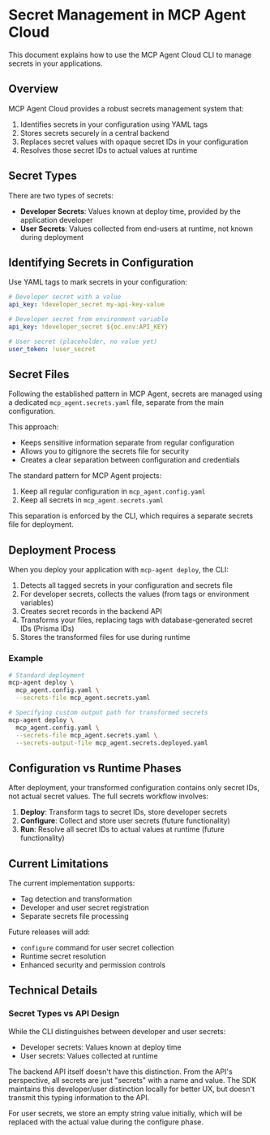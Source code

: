 # Secret Management in MCP Agent Cloud

This document explains how to use the MCP Agent Cloud CLI to manage secrets in your applications.

## Overview

MCP Agent Cloud provides a robust secrets management system that:

1. Identifies secrets in your configuration using YAML tags
2. Stores secrets securely in a central backend
3. Replaces secret values with opaque secret IDs in your configuration
4. Resolves those secret IDs to actual values at runtime

## Secret Types

There are two types of secrets:

- **Developer Secrets**: Values known at deploy time, provided by the application developer
- **User Secrets**: Values collected from end-users at runtime, not known during deployment

## Identifying Secrets in Configuration

Use YAML tags to mark secrets in your configuration:

```yaml
# Developer secret with a value
api_key: !developer_secret my-api-key-value

# Developer secret from environment variable
api_key: !developer_secret ${oc.env:API_KEY}

# User secret (placeholder, no value yet)
user_token: !user_secret
```

## Secret Files

Following the established pattern in MCP Agent, secrets are managed using a dedicated `mcp_agent.secrets.yaml` file, separate from the main configuration.

This approach:
- Keeps sensitive information separate from regular configuration
- Allows you to gitignore the secrets file for security
- Creates a clear separation between configuration and credentials

The standard pattern for MCP Agent projects:
1. Keep all regular configuration in `mcp_agent.config.yaml`
2. Keep all secrets in `mcp_agent.secrets.yaml`

This separation is enforced by the CLI, which requires a separate secrets file for deployment.

## Deployment Process

When you deploy your application with `mcp-agent deploy`, the CLI:

1. Detects all tagged secrets in your configuration and secrets file
2. For developer secrets, collects the values (from tags or environment variables)
3. Creates secret records in the backend API
4. Transforms your files, replacing tags with database-generated secret IDs (Prisma IDs)
5. Stores the transformed files for use during runtime

### Example

```bash
# Standard deployment
mcp-agent deploy \
  mcp_agent.config.yaml \
  --secrets-file mcp_agent.secrets.yaml

# Specifying custom output path for transformed secrets
mcp-agent deploy \
  mcp_agent.config.yaml \
  --secrets-file mcp_agent.secrets.yaml \
  --secrets-output-file mcp_agent.secrets.deployed.yaml
```

## Configuration vs Runtime Phases

After deployment, your transformed configuration contains only secret IDs, not actual secret values. The full secrets workflow involves:

1. **Deploy**: Transform tags to secret IDs, store developer secrets
2. **Configure**: Collect and store user secrets (future functionality)
3. **Run**: Resolve all secret IDs to actual values at runtime (future functionality)

## Current Limitations

The current implementation supports:
- Tag detection and transformation
- Developer and user secret registration
- Separate secrets file processing

Future releases will add:
- `configure` command for user secret collection
- Runtime secret resolution
- Enhanced security and permission controls

## Technical Details

### Secret Types vs API Design

While the CLI distinguishes between developer and user secrets:
- Developer secrets: Values known at deploy time
- User secrets: Values collected at runtime

The backend API itself doesn't have this distinction. From the API's perspective, all secrets are just "secrets" with a name and value. The SDK maintains this developer/user distinction locally for better UX, but doesn't transmit this typing information to the API.

For user secrets, we store an empty string value initially, which will be replaced with the actual value during the configure phase.